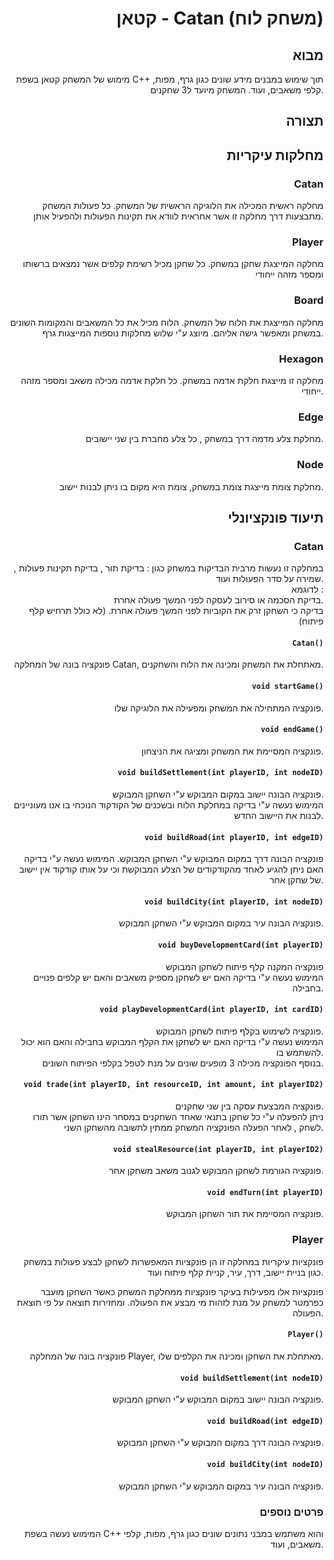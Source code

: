 <div direction='rtl' style="text-align: right">

# קטאן - Catan (משחק לוח)

## מבוא

מימוש של המשחק קטאן בשפת C++ תוך שימוש במבנים מידע שונים כגון גרף, מפות, קלפי משאבים, ועוד. המשחק מיועד ל3 שחקנים.

## תצורה

## מחלקות עיקריות

### Catan

מחלקה ראשית המכילה את הלוגיקה הראשית של המשחק. כל פעולות המשחק מתבצעות דרך מחלקה זו אשר אחראית לוודא את תקינות הפעולות ולהפעיל אותן.

### Player

מחלקה המייצגת שחקן במשחק. כל שחקן מכיל רשימת קלפים אשר נמצאים ברשותו ומספר מזהה ייחודי

### Board

מחלקה המייצגת את הלוח של המשחק. הלוח מכיל את כל המשאבים והמקומות השונים במשחק ומאפשר גישה אליהם.
מיוצג ע"י שלוש מחלקות נוספות המייצגות גרף.

### Hexagon

מחלקה זו מייצגת חלקת אדמה במשחק. כל חלקת אדמה מכילה משאב ומספר מזהה ייחודי.

### Edge

מחלקת צלע מדמה דרך במשחק , כל צלע מחברת בין שני יישובים.

### Node

מחלקת צומת מייצגת צומת במשחק, צומת היא מקום בו ניתן לבנות יישוב.

## תיעוד פונקציונלי

### Catan

במחלקה זו נעשות מרבית הבדיקות במשחק כגון : בדיקת תור , בדיקת תקינות פעולות , שמירה על סדר הפעולות ועוד.  
לדוגמא :  
בדיקת הסכמה או סירוב לעסקה לפני המשך פעולה אחרת.  
בדיקה כי השחקן זרק את הקוביות לפני המשך פעולה אחרת. (לא כולל תרחיש קלף פיתוח)

#### `Catan()`

פונקציה בונה של המחלקה Catan, מאתחלת את המשחק ומכינה את הלוח והשחקנים.

#### `void startGame()`

פונקציה המתחילה את המשחק ומפעילה את הלוגיקה שלו.

#### `void endGame()`

פונקציה המסיימת את המשחק ומציגה את הניצחון.

#### `void buildSettlement(int playerID, int nodeID)`

פונקציה הבונה יישוב במקום המבוקש ע"י השחקן המבוקש.  
המימוש נעשה ע"י בדיקה במחלקת הלוח ובשכנים של הקודקוד הנוכחי בו אנו מעוניינים לבנות את היישוב החדש.

#### `void buildRoad(int playerID, int edgeID)`

פונקציה הבונה דרך במקום המבוקש ע"י השחקן המבוקש.
המימוש נעשה ע"י בדיקה האם ניתן להגיע לאחד מהקודקודים של הצלע המבוקשת וכי על אותו קודקוד אין יישוב של שחקן אחר.

#### `void buildCity(int playerID, int nodeID)`

פונקציה הבונה עיר במקום המבוקש ע"י השחקן המבוקש.

#### `void buyDevelopmentCard(int playerID)`

פונקציה המקנה קלף פיתוח לשחקן המבוקש  
המימוש נעשה ע"י בדיקה האם יש לשחקן מספיק משאבים והאם יש קלפים פנויים בחבילה.

#### `void playDevelopmentCard(int playerID, int cardID)`

פונקציה לשימוש בקלף פיתוח לשחקן המבוקש.  
המימוש נעשה ע"י בדיקה האם יש לשחקן את הקלף המבוקש בחבילה והאם הוא יכול להשתמש בו.  
בנוסף הפונקציה מכילה 3 מופעים שונים על מנת לטפל בקלפי הפיתוח השונים.

#### `void trade(int playerID, int resourceID, int amount, int playerID2)`

פונקציה המבצעת עסקה בין שני שחקנים.  
ניתן להפעלה ע"י כל שחקן בתנאי שאחד השחקנים במסחר הינו השחקן אשר תורו לשחק , לאחר הפעלה הפונקציה המשחק ממתין לתשובה מהשחקן השני.

#### `void stealResource(int playerID, int playerID2)`

פונקציה הגורמת לשחקן המבוקש לגנוב משאב משחקן אחר.

#### `void endTurn(int playerID)`

פונקציה המסיימת את תור השחקן המבוקש.

### Player

פונקציות עיקריות במחלקה זו הן פונקציות המאפשרות לשחקן לבצע פעולות במשחק כגון בניית יישוב, דרך, עיר, קניית קלף פיתוח ועוד.

פונקציות אלו מפעילות בעיקר פונקציות ממחלקת המשחק כאשר השחקן מועבר כפרמטר למשחק על מנת לזהות מי מבצע את הפעולה. ומחזירות תוצאה על פי תוצאת הפעולה.

#### `Player()`

פונקציה בונה של המחלקה Player, מאתחלת את השחקן ומכינה את הקלפים שלו.

#### `void buildSettlement(int nodeID)`

פונקציה הבונה יישוב במקום המבוקש ע"י השחקן המבוקש.

#### `void buildRoad(int edgeID)`

פונקציה הבונה דרך במקום המבוקש ע"י השחקן המבוקש.

#### `void buildCity(int nodeID)`

פונקציה הבונה עיר במקום המבוקש ע"י השחקן המבוקש.

### פרטים נוספים

המימוש נעשה בשפת C++ והוא משתמש במבני נתונים שונים כגון גרף, מפות, קלפי משאבים, ועוד.

</div>
